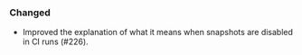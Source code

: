### Changed

- Improved the explanation of what it means when snapshots are disabled in CI runs (#226).
